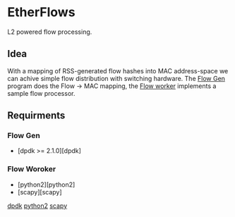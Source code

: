 # EtherFlows
L2 powered flow processing.

## Idea
With a mapping of RSS-generated flow hashes into MAC address-space we can achive simple flow distribution with switching hardware. The [Flow Gen](/flogen/) program does the Flow -> MAC mapping, the [Flow worker](/flowworker) implements a sample flow processor.

## Requirments
### Flow Gen
* [dpdk >= 2.1.0][dpdk]
### Flow Woroker
* [python2][python2]
* [scapy][scapy]

[dpdk](http://dpdk.org/)
[python2](https://www.python.org/download/releases/2.7.3/)
[scapy](http://www.secdev.org/projects/scapy/)
